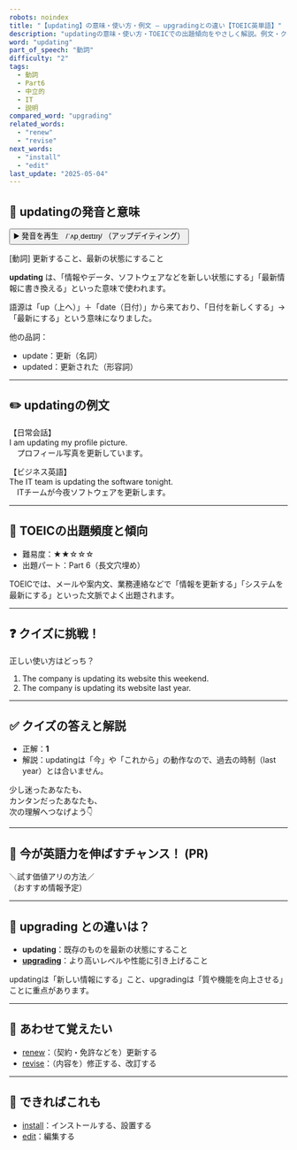 ```yaml
---
robots: noindex
title: "【updating】の意味・使い方・例文 ― upgradingとの違い【TOEIC英単語】"
description: "updatingの意味・使い方・TOEICでの出題傾向をやさしく解説。例文・クイズ付きでupgradingとの違いもわかりやすく学べます。"
word: "updating"
part_of_speech: "動詞"
difficulty: "2"
tags:
  - 動詞
  - Part6
  - 中立的
  - IT
  - 説明
compared_word: "upgrading"
related_words:
  - "renew"
  - "revise"
next_words:
  - "install"
  - "edit"
last_update: "2025-05-04"
---
```


## 🔰 updatingの発音と意味

<button class="play-audio" onclick="playTTS('updating')">
  <span class="play-audio-main">
    ▶️ 発音を再生　/ˈʌpˌdeɪtɪŋ/
  </span>
  <span class="play-audio-sub">
    （アップデイティング）
  </span>
</button>

[動詞] 更新すること、最新の状態にすること

**updating** は、「情報やデータ、ソフトウェアなどを新しい状態にする」「最新情報に書き換える」といった意味で使われます。

語源は「up（上へ）」＋「date（日付）」から来ており、「日付を新しくする」→「最新にする」という意味になりました。

他の品詞：  
- update：更新（名詞）
- updated：更新された（形容詞）

---

## ✏️ updatingの例文

【日常会話】  
I am updating my profile picture.  
　プロフィール写真を更新しています。

【ビジネス英語】  
The IT team is updating the software tonight.  
　ITチームが今夜ソフトウェアを更新します。

---

## 🎯 TOEICの出題頻度と傾向

- 難易度：★★☆☆☆
- 出題パート：Part 6（長文穴埋め）

TOEICでは、メールや案内文、業務連絡などで「情報を更新する」「システムを最新にする」といった文脈でよく出題されます。

---

## ❓ クイズに挑戦！

正しい使い方はどっち？

1. The company is updating its website this weekend.  
2. The company is updating its website last year.

---

## ✅ クイズの答えと解説

- 正解：**1**
- 解説：updatingは「今」や「これから」の動作なので、過去の時制（last year）とは合いません。

少し迷ったあなたも、  
カンタンだったあなたも、  
次の理解へつなげよう👇️

---

## 🚀 今が英語力を伸ばすチャンス！ (PR)

<div class="info-center">
＼試す価値アリの方法／<br>  
（おすすめ情報予定）
</div>

---

## 🤔  upgrading との違いは？

- **updating**：既存のものを最新の状態にすること
- **[upgrading](/upgrading)**：より高いレベルや性能に引き上げること

updatingは「新しい情報にする」こと、upgradingは「質や機能を向上させる」ことに重点があります。

---

## 🧩 あわせて覚えたい

- [renew](/renew)：（契約・免許などを）更新する
- [revise](/revise)：（内容を）修正する、改訂する

---

## 📖 できればこれも

- [install](/install)：インストールする、設置する
- [edit](/edit)：編集する

<!-- cvid: aid34_bid19 -->
